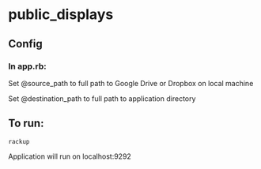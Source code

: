 # public_displays

## Config

### In app.rb:

Set @source_path to full path to Google Drive or Dropbox on local machine

Set @destination_path to full path to application directory

## To run:

```
rackup
```

Application will run on localhost:9292
